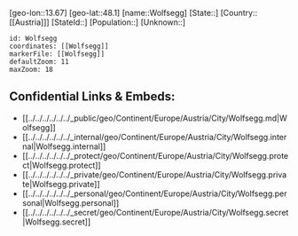 ﻿---
location: [48.1,13.67]
mapzoom: [7,12] 
mapmarker: city 
type: City
tags:
- geo/City


SpocWebEntityId: 35686
isDeleted: false
confidential: public

---
[geo-lon::13.67]
[geo-lat::48.1]
[name::Wolfsegg]
[State::]
[Country::[[Austria]]]
[StateId::]
[Population::]
[Unknown::]


```leaflet
id: Wolfsegg
coordinates: [[Wolfsegg]]
markerFile: [[Wolfsegg]]
defaultZoom: 11 
maxZoom: 18
```


## Confidential Links & Embeds: 
- [[../../../../../../_public/geo/Continent/Europe/Austria/City/Wolfsegg.md|Wolfsegg]] 
- [[../../../../../../_internal/geo/Continent/Europe/Austria/City/Wolfsegg.internal|Wolfsegg.internal]] 
- [[../../../../../../_protect/geo/Continent/Europe/Austria/City/Wolfsegg.protect|Wolfsegg.protect]] 
- [[../../../../../../_private/geo/Continent/Europe/Austria/City/Wolfsegg.private|Wolfsegg.private]] 
- [[../../../../../../_personal/geo/Continent/Europe/Austria/City/Wolfsegg.personal|Wolfsegg.personal]] 
- [[../../../../../../_secret/geo/Continent/Europe/Austria/City/Wolfsegg.secret|Wolfsegg.secret]] 
